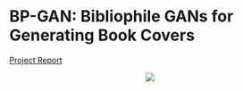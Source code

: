 # BP-GAN: Bibliophile GANs for Generating Book Covers

[Project Report](https://github.com/ankitdwivedi23/BP-GAN/blob/master/CS231N_Project_Final_Report.pdf)

<p align="center">
    <img src="assets/fcgan_animation.gif"\>
</p>
